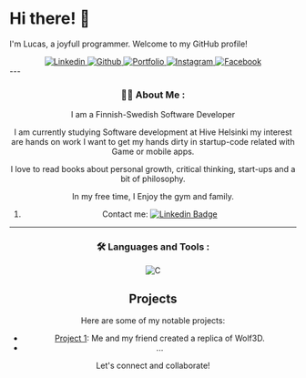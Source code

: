 # Hi there! 👋

I'm Lucas, a joyfull programmer. Welcome to my GitHub profile!
<div id="header" align="center">
<!-- 	<img src="https://media.giphy.com/media/M9gbBd9nbDrOTu1Mqx/giphy.gif" width="100"/> -->
	<div id="badges">
		<a href="https://www.linkedin.com/in/lucas-eklund/">
			<img alt="Linkedin" src="https://img.shields.io/badge/Linkedin-blue?style=for-the-badge&logo=linkedin&logoColor=white"/>
		</a>
		<a href="https://github.com/LuEklund/LuEklund">
			<img alt="Github" src="https://img.shields.io/badge/Github-black?style=for-the-badge&logo=github&logoColor=white"/>
		</a>
		<a href="https://lucas-profile.eu/">
			<img alt="Portfolio" src="https://img.shields.io/badge/Portfolio-green?style=for-the-badge&logoColor=white"/>
		</a>
		<a href="https://www.instagram.com/lucas.eklund/">
			<img alt="Instagram" src="https://img.shields.io/badge/Instagram-orange?style=for-the-badge&logo=instagram&logoColor=white"/>
		</a>
		<a href="https://fi-fi.facebook.com/people/Lucas-Eklund/pfbid02tjAze7gpba2k7zDSKBGe8woeQ63Td8CgJd8VZZGZSLLsc9K6FRGkofKSwwNzDYZYl/">
			<img alt="Facebook" src="https://img.shields.io/badge/Facebook-blue?style=for-the-badge&logo=facebook&logoColor=white"/>
		</a>
	</div>
<!-- 	<img alt="stats" src="https://komarev.com/ghpvc/?username=LuEklund&style=flat-square&color=blue"/> -->
<!-- 	<h1>
		hey there
		<img src="https://media.giphy.com/media/hvRJCLFzcasrR4ia7z/giphy.gif" width="30px"/>
	</h1> -->
</div>
---
<div align="center">

### :man_technologist: About Me :

I am a Finnish-Swedish Software Developer

I am currently studying Software development at Hive Helsinki my interest are hands on work I want to get my hands dirty in startup-code related with Game or mobile apps.

I love to read books about personal growth, critical thinking, start-ups and a bit of philosophy.

In my free time, I Enjoy the gym and family.

1. Contact me: [![Linkedin Badge](https://img.shields.io/badge/-affmde-blue?style=flat&logo=Linkedin&logoColor=white)](https://www.linkedin.com/in/andre-miranda-3a768556/)


---

### :hammer_and_wrench: Languages and Tools :


![C](https://img.shields.io/badge/c-%2300599C.svg?style=for-the-badge&logo=c&logoColor=white)

## Projects

Here are some of my notable projects:

- [Project 1](https://github.com/jontssu/cub3D): Me and my friend created a replica of Wolf3D.
- ...

Let's connect and collaborate!
